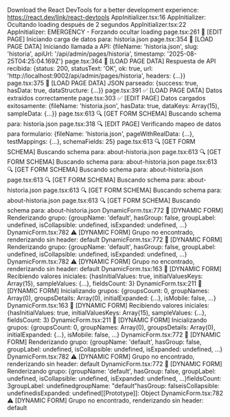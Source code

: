 Download the React DevTools for a better development experience: https://react.dev/link/react-devtools
AppInitializer.tsx:16 AppInitializer: Ocultando loading después de 2 segundos
AppInitializer.tsx:22 AppInitializer: EMERGENCY - Forzando ocultar loading
page.tsx:261 🔄 [EDIT PAGE] Iniciando carga de datos para: historia.json
page.tsx:354 📡 [LOAD PAGE DATA] Iniciando llamada a API: {fileName: 'historia.json', slug: 'historia', apiUrl: '/api/admin/pages/historia', timestamp: '2025-08-25T04:25:04.169Z'}
page.tsx:364 📡 [LOAD PAGE DATA] Respuesta de API recibida: {status: 200, statusText: 'OK', ok: true, url: 'http://localhost:9002/api/admin/pages/historia', headers: {…}}
page.tsx:375 📄 [LOAD PAGE DATA] JSON parseado: {success: true, hasData: true, dataStructure: {…}}
page.tsx:391 ✅ [LOAD PAGE DATA] Datos extraídos correctamente
page.tsx:303 ✅ [EDIT PAGE] Datos cargados exitosamente: {fileName: 'historia.json', hasData: true, dataKeys: Array(15), sampleData: {…}}
page.tsx:613 🔍 [GET FORM SCHEMA] Buscando schema para: historia.json
page.tsx:318 🔍 [EDIT PAGE] Verificando mapeo de datos para formulario: {fileName: 'historia.json', pageWithRealData: {…}, testMappings: {…}, schemaFields: 25}
page.tsx:613 🔍 [GET FORM SCHEMA] Buscando schema para: about-historia.json
page.tsx:613 🔍 [GET FORM SCHEMA] Buscando schema para: about-historia.json
page.tsx:613 🔍 [GET FORM SCHEMA] Buscando schema para: about-historia.json
page.tsx:613 🔍 [GET FORM SCHEMA] Buscando schema para: about-historia.json
page.tsx:613 🔍 [GET FORM SCHEMA] Buscando schema para: about-historia.json
page.tsx:613 🔍 [GET FORM SCHEMA] Buscando schema para: about-historia.json
DynamicForm.tsx:772 🎨 [DYNAMIC FORM] Renderizando grupo: {groupName: 'default', hasGroup: false, groupLabel: undefined, isCollapsible: undefined, isExpanded: undefined, …}
DynamicForm.tsx:782 ⚠️ [DYNAMIC FORM] Grupo no encontrado, renderizando sin header: default
DynamicForm.tsx:772 🎨 [DYNAMIC FORM] Renderizando grupo: {groupName: 'default', hasGroup: false, groupLabel: undefined, isCollapsible: undefined, isExpanded: undefined, …}
DynamicForm.tsx:782 ⚠️ [DYNAMIC FORM] Grupo no encontrado, renderizando sin header: default
DynamicForm.tsx:163 📝 [DYNAMIC FORM] Recibiendo valores iniciales: {hasInitialValues: true, initialValuesKeys: Array(15), sampleValues: {…}, fieldsCount: 3}
DynamicForm.tsx:211 🔧 [DYNAMIC FORM] Inicializando grupos: {groupsCount: 0, groupNames: Array(0), groupsDetails: Array(0), initialExpanded: {…}, isMobile: false, …}
DynamicForm.tsx:163 📝 [DYNAMIC FORM] Recibiendo valores iniciales: {hasInitialValues: true, initialValuesKeys: Array(15), sampleValues: {…}, fieldsCount: 3}
DynamicForm.tsx:211 🔧 [DYNAMIC FORM] Inicializando grupos: {groupsCount: 0, groupNames: Array(0), groupsDetails: Array(0), initialExpanded: {…}, isMobile: false, …}
DynamicForm.tsx:772 🎨 [DYNAMIC FORM] Renderizando grupo: {groupName: 'default', hasGroup: false, groupLabel: undefined, isCollapsible: undefined, isExpanded: undefined, …}
DynamicForm.tsx:782 ⚠️ [DYNAMIC FORM] Grupo no encontrado, renderizando sin header: default
DynamicForm.tsx:772 🎨 [DYNAMIC FORM] Renderizando grupo: {groupName: 'default', hasGroup: false, groupLabel: undefined, isCollapsible: undefined, isExpanded: undefined, …}fieldsCount: 3groupLabel: undefinedgroupName: "default"hasGroup: falseisCollapsible: undefinedisExpanded: undefined[[Prototype]]: Object
DynamicForm.tsx:782 ⚠️ [DYNAMIC FORM] Grupo no encontrado, renderizando sin header: default